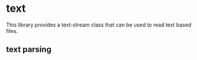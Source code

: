 # text

This library provides a text-stream class that can be used to read text based files.

## text parsing

